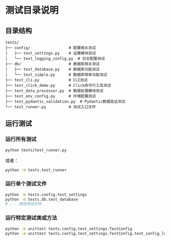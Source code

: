 # 测试目录说明

## 目录结构

```
tests/
├── config/                 # 配置相关测试
│   ├── test_settings.py    # 设置模块测试
│   └── test_logging_config.py  # 日志配置测试
├── db/                     # 数据库相关测试
│   ├── test_database.py    # 数据库功能测试
│   └── test_simple.py      # 数据库简单功能测试
├── test_cli.py             # CLI测试
├── test_click_demo.py      # Click命令行工具测试
├── test_data_processor.py  # 数据处理模块测试
├── test_env_config.py      # 环境配置测试
├── test_pydantic_validation.py  # Pydantic数据验证测试
└── test_runner.py          # 测试入口文件
```

## 运行测试

### 运行所有测试

```bash
python tests/test_runner.py
```

或者：

```bash
python -m tests.test_runner
```

### 运行单个测试文件

```bash
python -m tests.config.test_settings
python -m tests.db.test_database
# ... 其他测试文件
```

### 运行特定测试类或方法

```bash
python -m unittest tests.config.test_settings.TestConfig
python -m unittest tests.config.test_settings.TestConfig.test_config_loading
```